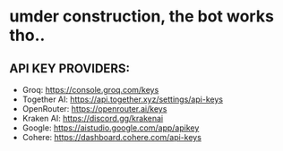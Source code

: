 # umder construction, the bot works tho..

## API KEY PROVIDERS:
- Groq: https://console.groq.com/keys
- Together AI: https://api.together.xyz/settings/api-keys
- OpenRouter: https://openrouter.ai/keys
- Kraken AI: https://discord.gg/krakenai
- Google: https://aistudio.google.com/app/apikey
- Cohere: https://dashboard.cohere.com/api-keys
